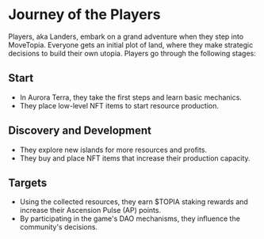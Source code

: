 # Journey of the Players

Players, aka Landers, embark on a grand adventure when they step into MoveTopia. Everyone gets an initial plot of land, where they make strategic decisions to build their own utopia. Players go through the following stages:

## Start

- In Aurora Terra, they take the first steps and learn basic mechanics.
- They place low-level NFT items to start resource production.

## Discovery and Development

- They explore new islands for more resources and profits.
- They buy and place NFT items that increase their production capacity.

## Targets

- Using the collected resources, they earn $TOPIA staking rewards and increase their Ascension Pulse (AP) points.
- By participating in the game's DAO mechanisms, they influence the community's decisions.
